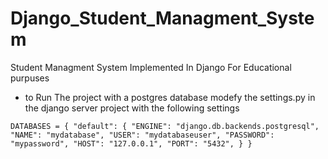 # Django_Student_Managment_System

Student Managment System Implemented In Django For Educational purpuses

- to Run The project with a postgres database modefy the settings.py in the django server project with the following settings

`DATABASES = {
    "default": {
        "ENGINE": "django.db.backends.postgresql",
        "NAME": "mydatabase",
        "USER": "mydatabaseuser",
        "PASSWORD": "mypassword",
        "HOST": "127.0.0.1",
        "PORT": "5432",
    }
}`
